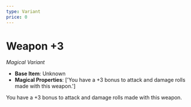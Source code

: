 ```yaml
---
type: Variant
price: 0
---
```

# Weapon +3

*Magical Variant*

- **Base Item**: Unknown
- **Magical Properties**: ['You have a +3 bonus to attack and damage rolls made with this weapon.']


You have a +3 bonus to attack and damage rolls made with this weapon.